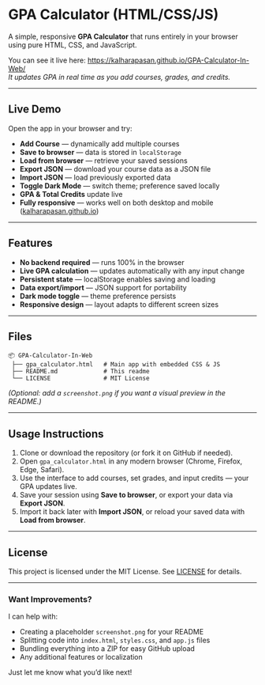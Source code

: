 # GPA Calculator (HTML/CSS/JS)

A simple, responsive **GPA Calculator** that runs entirely in your browser using pure HTML, CSS, and JavaScript.

You can see it live here: https://kalharapasan.github.io/GPA-Calculator-In-Web/  
*It updates GPA in real time as you add courses, grades, and credits.*

---

## Live Demo

Open the app in your browser and try:

- **Add Course** — dynamically add multiple courses  
- **Save to browser** — data is stored in `localStorage`  
- **Load from browser** — retrieve your saved sessions  
- **Export JSON** — download your course data as a JSON file  
- **Import JSON** — load previously exported data  
- **Toggle Dark Mode** — switch theme; preference saved locally  
- **GPA & Total Credits** update live  
- **Fully responsive** — works well on both desktop and mobile  
([kalharapasan.github.io](https://kalharapasan.github.io/GPA-Calculator-In-Web/))

---

## Features

- **No backend required** — runs 100% in the browser  
- **Live GPA calculation** — updates automatically with any input change  
- **Persistent state** — localStorage enables saving and loading  
- **Data export/import** — JSON support for portability  
- **Dark mode toggle** — theme preference persists  
- **Responsive design** — layout adapts to different screen sizes

---

## Files

```
📦 GPA-Calculator-In-Web
 ├── gpa_calculator.html   # Main app with embedded CSS & JS
 ├── README.md             # This readme
 └── LICENSE               # MIT License
```

*(Optional: add a `screenshot.png` if you want a visual preview in the README.)*

---

## Usage Instructions

1. Clone or download the repository (or fork it on GitHub if needed).  
2. Open `gpa_calculator.html` in any modern browser (Chrome, Firefox, Edge, Safari).  
3. Use the interface to add courses, set grades, and input credits — your GPA updates live.  
4. Save your session using **Save to browser**, or export your data via **Export JSON**.  
5. Import it back later with **Import JSON**, or reload your saved data with **Load from browser**.

---

## License

This project is licensed under the MIT License. See [LICENSE](LICENSE) for details.

---

### Want Improvements?

I can help with:

- Creating a placeholder `screenshot.png` for your README  
- Splitting code into `index.html`, `styles.css`, and `app.js` files  
- Bundling everything into a ZIP for easy GitHub upload  
- Any additional features or localization

Just let me know what you’d like next!
